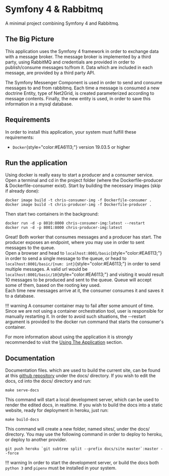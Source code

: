 # Symfony 4 & Rabbitmq

A minimal project combining Symfony 4 and Rabbitmq.

## The Big Picture
This application uses the Symfony 4 framework in order to exchange data with
a message broker.
The message broker is implemented by a third party, using RabbitMQ
and credentials are provided in order to publish/consume messages to/from it.
Data which are included in each message, are provided by a third party API.

The Symfony Messenger Component is used in order to send and consume
messages to and from rabbitmq. Each time a message is consumed a new doctrine Entity,
type of Net2Grid, is created parameterized according to message contents.
Finally, the new entity is used, in order to save this information in a mysql database.

## Requirements
In order to install this application, your system must fulfill these requirements:

* `Docker`{style="color:#EA6113;"} version 19.03.5 or higher

## Run the application
Using docker is really easy to start a producer and a consumer service. Open a terminal
and cd in the project folder (where the Dockerfile-producer & Dockerfile-consumer exist).
Start by building the necessary images (skip if already done):

    docker image build -t chris-consumer-img -f Dockerfile-consumer .
    docker image build -t chris-producer-img -f Dockerfile-producer .

Then start two containers in the background:

    docker run -d -p 8010:8000 chris-consumer-img:latest --restart
    docker run -d -p 8001:8000 chris-producer-img:latest

Great! Both worker that consumes messages and a producer has start. The producer
exposes an endpoint, where you may use in order to sent messages to the queue.  
Open a browser and head to `localhost:8001/basic`{style="color:#EA6113;"} in order to send a single message
to the queue, or head to `localhost:8001/basic/{num: int}`{style="color:#EA6113;"} in order to send multiple messages.
A valid url would be `localhost:8001/basic/10`{style="color:#EA6113;"} and visiting it would result 10 messages to
be produced and sent to the queue. Queue will accept some of them, based on the rooting key used.  
Each time new messages arrive at it, the consumer consumes it and saves it to a database.

<!-- <div style="background:#FFD6B0;border-radius:2px;padding:10px 10px; ">
Warning: A consumer container may to fail after some amount of time. Since we are not
using a container orchestration tool, user is responsible for manually restarting it.
</div>  
<br/> -->
!!! warning
    A consumer container may to fail after some amount of time. Since we are not
    using a container orchestration tool, user is responsible for manually restarting it.
    In order to avoid such situations, the --restart argument is provided to the docker run
    command that starts the consumer's container.

For more information about using the application it is strongly recommended to
visit the [Using The Application](using.md) section.

## Documentation
Documentation files. which are used to build the current site, can be found at this [github repository](https://github.com/mpekchri/SymfonyRabbitMQ) under the docs/ directory. If you wish to edit the docs, cd into the docs/ directory and run:

    make serve-docs

This command will start a local development server, which can be used to render the edited docs, in realtime.
If you wish to build the docs into a static website, ready for deployment in heroku, just run:

    make build-docs

This command will create a new folder, named sites/, under the docs/ directory. You may use the following command
in order to deploy to heroku, or deploy to another provider.

    git push heroku `git subtree split --prefix docs/site master`:master --force


!!! warning
    In order to start the development server, or build the docs both `python 3` and `pipenv` must
    be installed in your system.